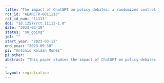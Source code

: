 ```yaml
---
title: "The impact of ChatGPT on policy debates: a randomized control trial"
rct_id: "AEARCTR-0011113"
rct_id_num: "11113"
doi: "10.1257/rct.11113-1.0"
date: "2023-03-19"
status: "on_going"
jel: ""
start_year: "2023-03-12"
end_year: "2023-09-30"
pi: "Antonio Roldan Mones"
pi_other:
abstract: "This paper studies the impact of ChatGPT on policy debates. I am planning to run a randomized control trial in a real debating competition involving 120 undegraduate students from Esade Business School. About half of the students - the treatment group - will be randomly assigned a short training of ChatGPT and will be allowed to use it as support throughout three rounds of one-to-one debates. The other half of students, the control group, will only be allowed to use conventional internet access to prepare the debates. I will be testing (a) whether the chat improves debating skills of participants; (b) whether it contributes to reduce inequality in debating skills; (c) whether it favors evidence-based policy positions and (d) whether it contributes to changing beliefs of debate participants. 
"
layout: registration
---
```


